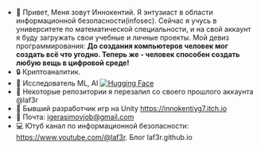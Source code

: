 - 👋 Привет, Меня зовут Иннокентий. Я энтузиаст в области информационной безопасности(infosec). Сейчас я учусь в университете по математической специальности, и на свой аккаунт я буду загружать свои учебные и личные проекты. 
Мой девиз программирования:
<b>До создания компьютеров человек мог создать всё что угодно. Теперь же - человек способен создать любую вещь в цифровой среде!</b>
- 🔒 Криптоаналитик.
- 🤖 Исследователь ML, AI [![Hugging Face](https://img.shields.io/badge/Hugging%20Face-%F0%9F%A4%97-%2300BFFF)](https://huggingface.co/Innokentiy)
- 👀 Некоторые репозитории я перезалил со своего прошлого аккаунта @laf3r
- 👾 Бывший разработчик игр на Unity https://innokentiyg7.itch.io
- 📧 Почта: igerasimovjob@gmail.com
- 💻 Ютуб канал по информационной безопасности: https://www.youtube.com/@laf3r. Блог laf3r.github.io
  
